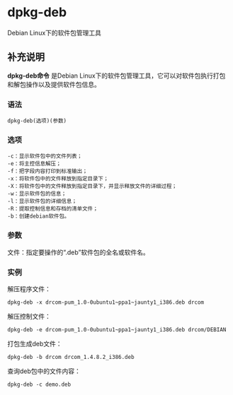 dpkg-deb
===

Debian Linux下的软件包管理工具

## 补充说明

**dpkg-deb命令** 是Debian Linux下的软件包管理工具，它可以对软件包执行打包和解包操作以及提供软件包信息。

### 语法  

```shell
dpkg-deb(选项)(参数)
```

### 选项  

```shell
-c：显示软件包中的文件列表；
-e：将主控信息解压；
-f：把字段内容打印到标准输出；
-x：将软件包中的文件释放到指定目录下；
-X：将软件包中的文件释放到指定目录下，并显示释放文件的详细过程；
-w：显示软件包的信息；
-l：显示软件包的详细信息；
-R：提取控制信息和存档的清单文件；
-b：创建debian软件包。
```

### 参数  

文件：指定要操作的“.deb”软件包的全名或软件名。

### 实例  

解压程序文件：

```shell
dpkg-deb -x drcom-pum_1.0-0ubuntu1~ppa1~jaunty1_i386.deb drcom
```

解压控制文件：

```shell
dpkg-deb -e drcom-pum_1.0-0ubuntu1~ppa1~jaunty1_i386.deb drcom/DEBIAN
```

打包生成deb文件：

```shell
dpkg-deb -b drcom drcom_1.4.8.2_i386.deb
```

查询deb包中的文件内容：

```shell
dpkg-deb -c demo.deb
```


<!-- Linux命令行搜索引擎：https://jaywcjlove.github.io/linux-command/ -->